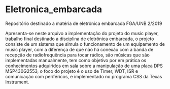 # Eletronica_embarcada
Repositório destinado a matéria de eletrônica embarcada FGA/UNB 2/2019

  Apresenta-se neste arquivo a implementação do projeto do music player, trabalho final destinado a disciplina de eletrônica embarcada, o projeto consiste de um sistema que simula o funcionamento de um equipamento de music player, com a diferença de que não há conexão com a banda de recepção de radiofrequência para tocar rádios, são músicas que são implementadas manualmente, tem como objetivo por em prática os conhecimentos adquiridos em sala sobre a manipulação de uma placa DPS MSP430G2553, o foco do projeto é o uso de Timer, WDT, ISR e comunicação com periféricos, e implementado no programa CSS da Texas Instrument.
